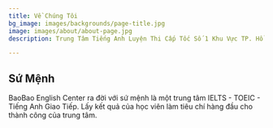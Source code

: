 ```yaml
---
title: Về Chúng Tôi
bg_image: images/backgrounds/page-title.jpg
image: images/about/about-page.jpg
description: Trung Tâm Tiếng Anh Luyện Thi Cấp Tốc Số 1 Khu Vực TP. Hồ Chí Minh

---
```

## Sứ Mệnh

BaoBao English Center ra đời với sứ mệnh là một trung tâm IELTS - TOEIC - Tiếng Anh Giao Tiếp. Lấy kết quả của học viên làm tiêu chí hàng đầu cho thành công của trung tâm.